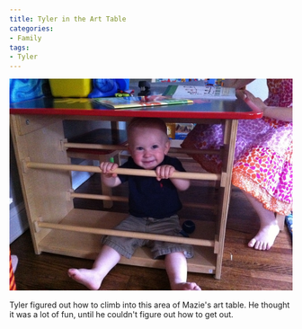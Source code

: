 ```yaml
---
title: Tyler in the Art Table
categories:
- Family
tags:
- Tyler
---
```


![](/assets/posts/2011/tyler-in-the-art-table.jpg)
  



Tyler figured out how to climb into this area of Mazie's art table. He thought it was a lot of fun, until he couldn't figure out how to get out.

